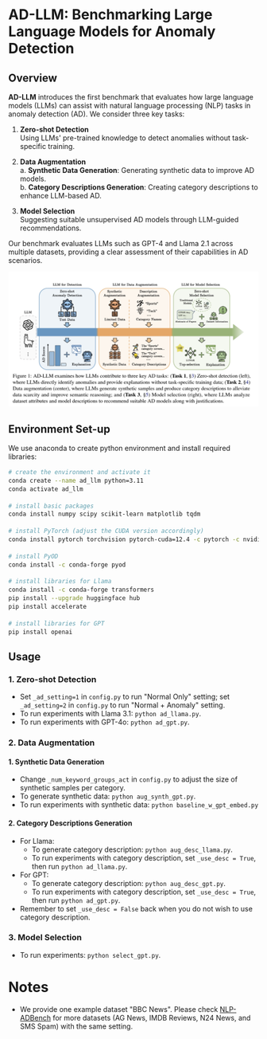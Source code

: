 # AD-LLM: Benchmarking Large Language Models for Anomaly Detection

## Overview

**AD-LLM** introduces the first benchmark that evaluates how large language models (LLMs) can assist with natural language processing (NLP) tasks in anomaly detection (AD). We consider three key tasks:

1. **Zero-shot Detection**  
   Using LLMs' pre-trained knowledge to detect anomalies without task-specific training.

2. **Data Augmentation**  
   a. **Synthetic Data Generation**: Generating synthetic data to improve AD models.  
   b. **Category Descriptions Generation**: Creating category descriptions to enhance LLM-based AD.

3. **Model Selection**  
   Suggesting suitable unsupervised AD models through LLM-guided recommendations.

Our benchmark evaluates LLMs such as GPT-4 and Llama 2.1 across multiple datasets, providing a clear assessment of their capabilities in AD scenarios.

![Overview of the AD-LLM framework](figs/overflow.png)

## Environment Set-up
We use anaconda to create python environment and install required libraries:

```bash
# create the environment and activate it
conda create --name ad_llm python=3.11
conda activate ad_llm

# install basic packages
conda install numpy scipy scikit-learn matplotlib tqdm

# install PyTorch (adjust the CUDA version accordingly)
conda install pytorch torchvision pytorch-cuda=12.4 -c pytorch -c nvidia

# install PyOD
conda install -c conda-forge pyod

# install libraries for Llama
conda install -c conda-forge transformers
pip install --upgrade huggingface hub
pip install accelerate

# install libraries for GPT
pip install openai
```

## Usage
### 1. Zero-shot Detection
* Set `_ad_setting=1` in `config.py` to run "Normal Only" setting; set `_ad_setting=2` in `config.py` to run "Normal + Anomaly" setting.
* To run experiments with Llama 3.1: `python ad_llama.py`.
* To run experiments with GPT-4o: `python ad_gpt.py`.
### 2. Data Augmentation
#### 1. Synthetic Data Generation
* Change `_num_keyword_groups_act` in `config.py` to adjust the size of synthetic samples per category.
* To generate synthetic data: `python aug_synth_gpt.py`.
* To run experiments with synthetic data: `python baseline_w_gpt_embed.py`
#### 2. Category Descriptions Generation
* For Llama:
    * To generate category description: `python aug_desc_llama.py`.
    * To run experiments with category description, set `_use_desc = True`, then run `python ad_llama.py`.
* For GPT:
    * To generate category description: `python aug_desc_gpt.py`.
    * To run experiments with category description, set `_use_desc = True`, then run `python ad_gpt.py`.
* Remember to set `_use_desc = False` back when you do not wish to use category description.
### 3. Model Selection
* To run experiments: `python select_gpt.py`.

# Notes
* We provide one example dataset "BBC News". Please check [NLP-ADBench](https://github.com/USC-FORTIS/NLP-ADBench) for more datasets (AG News, IMDB Reviews, N24 News, and SMS Spam) with the same setting.